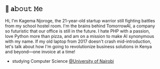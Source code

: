## :book: a𝚋𝚘𝚞𝚝 𝙼𝚎

Hi, I'm Kagema Njoroge, the 21-year-old startup warrior still fighting battles from my school hostel room. I'm the brains behind TomorrowAI, a company so futuristic that our office is still in the future. I hate PHP with a passion, love Python more than pizza, and am on a mission to make AI synonymous with my name. If my old laptop from 2017 doesn't crash mid-introduction, let's talk about how I'm going to revolutionize business solutions in Kenya and beyond—one invoice at a time!  


- studying Computer Science [@University of Nairobi](https://computerscience.uonbi.ac.ke)
